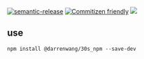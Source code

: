 [![semantic-release](https://img.shields.io/badge/%20%20%F0%9F%93%A6%F0%9F%9A%80-semantic--release-e10079.svg)](https://github.com/semantic-release/semantic-release)
[![Commitizen friendly](https://img.shields.io/badge/commitizen-friendly-brightgreen.svg)](http://commitizen.github.io/cz-cli/)
![](https://github.com/wangyu0829/30s_npm/workflows/.github/workflows/release.yml/badge.svg)

## use

`npm install @darrenwang/30s_npm --save-dev`
